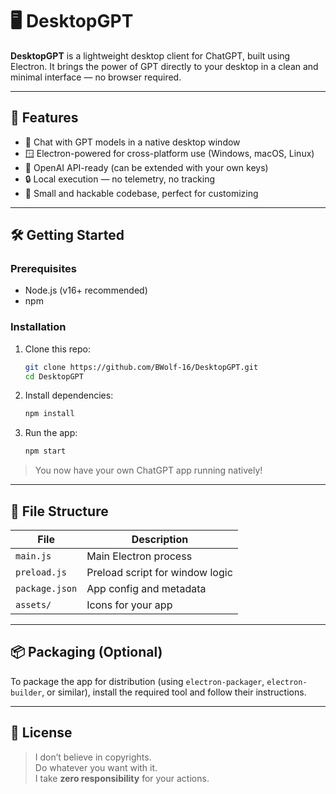 # 🖥️ DesktopGPT

**DesktopGPT** is a lightweight desktop client for ChatGPT, built using Electron. It brings the power of GPT directly to your desktop in a clean and minimal interface — no browser required.

---

## 🚀 Features

- 💬 Chat with GPT models in a native desktop window
- 🪟 Electron-powered for cross-platform use (Windows, macOS, Linux)
- 🧠 OpenAI API-ready (can be extended with your own keys)
- 🔒 Local execution — no telemetry, no tracking
- 🧰 Small and hackable codebase, perfect for customizing

---

## 🛠️ Getting Started

### Prerequisites
- Node.js (v16+ recommended)
- npm

### Installation

1. Clone this repo:
   ```bash
   git clone https://github.com/BWolf-16/DesktopGPT.git
   cd DesktopGPT
   ```

2. Install dependencies:
   ```bash
   npm install
   ```

3. Run the app:
   ```bash
   npm start
   ```

> You now have your own ChatGPT app running natively!

---

## 🧪 File Structure

| File                 | Description                    |
|----------------------|--------------------------------|
| `main.js`            | Main Electron process          |
| `preload.js`         | Preload script for window logic |
| `package.json`       | App config and metadata        |
| `assets/`            | Icons for your app             |

---

## 📦 Packaging (Optional)

To package the app for distribution (using `electron-packager`, `electron-builder`, or similar), install the required tool and follow their instructions.

---

## 🐾 License

> I don’t believe in copyrights.  
> Do whatever you want with it.  
> I take **zero responsibility** for your actions.